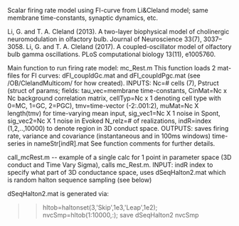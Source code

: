 Scalar firing rate model using FI-curve from Li&Cleland model; same membrane time-constants, synaptic dynamics, etc.

Li, G. and T. A. Cleland (2013). A two-layer biophysical model of cholinergic neuromodulation in olfactory bulb. Journal of Neuroscience 33(7), 3037–3058. 
Li, G. and T. A. Cleland (2017). A coupled-oscillator model of olfactory bulb gamma oscillations. PLoS computational biology 13(11), e1005760.

Main function to run firing rate model: mc_Rest.m
This function loads 2 mat-files for FI curves: dFI_coupldGc.mat and dFI_coupldPgc.mat (see /OB/ClelandMulticom/ for how created). 
INPUTS: Nc=# cells (7), Pstruct (struct of params; fields: tau_vec=membrane time-constants, CinMat=Nc x Nc background correlation matrix, cellTyp=Nc x 1 denoting 
cell type with 0=MC, 1=GC, 2=PGC), tmv=time-vector (-2:.001:2), muMat=Nc X length(tmv) for time-varying mean input, sig_vec1=Nc X 1 noise in Spont, sig_vec2=Nc X 1 noise in Evoked
N_relz=# of realizations, indR=index (1,2,..,10000) to denote region in 3D conduct space.
OUTPUTS: saves firing rate, variance and covariance (instantaneous and in 100ms windows) time-series in nameStr[indR].mat
See function comments for further details.

call_mcRest.m -- example of a single calc for 1 point in parameter space (3D conduct and Time Vary Sigma), calls mc_Rest.m.
INPUT: indR index to specify what part of 3D conductance space, uses dSeqHalton2.mat which is random halton sequence sampling (see below)

dSeqHalton2.mat is generated via:
>> hltob=haltonset(3,'Skip',1e3,'Leap',1e2);
>> nvcSmp=hltob(1:10000,:);
>> save dSeqHalton2 nvcSmp
